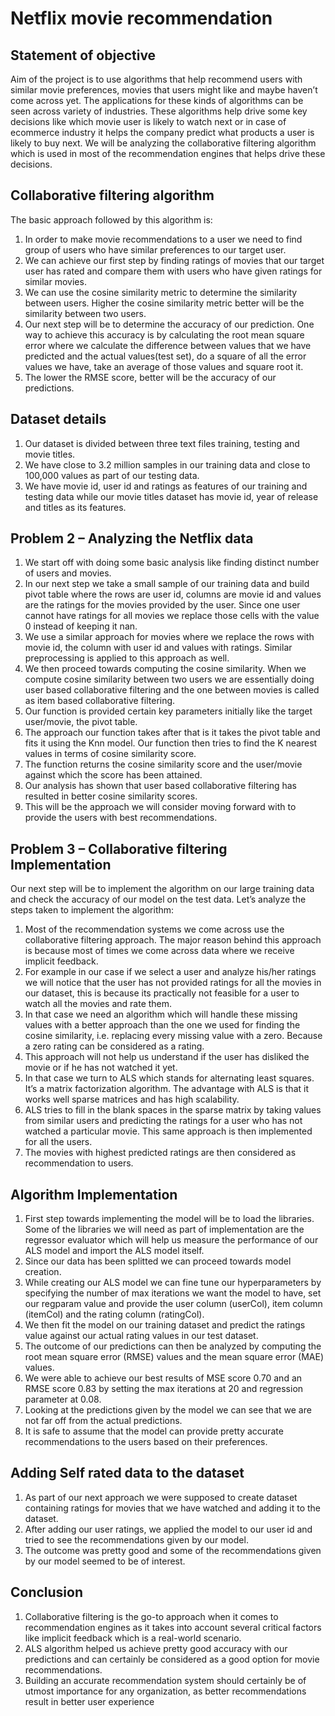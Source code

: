 # Netflix movie recommendation
## Statement of objective 
Aim of the project is to use algorithms that help recommend users with similar movie preferences, movies that users might like and maybe haven’t come across yet. The applications for these kinds of algorithms can be seen across variety of industries. These algorithms help drive some key decisions like which movie user is likely to watch next or in case of ecommerce industry it helps the company predict what products a user is likely to buy next. We will be analyzing the collaborative filtering algorithm which is used in most of the recommendation engines that helps drive these decisions.

## Collaborative filtering algorithm 
The basic approach followed by this algorithm is:
1.	In order to make movie recommendations to a user we need to find group of users who have similar preferences to our target user.
2.	We can achieve our first step by finding ratings of movies that our target user has rated and compare them with users who have given ratings for similar movies.
3.	We can use the cosine similarity metric to determine the similarity between users. Higher the cosine similarity metric better will be the similarity between two users.
4.	Our next step will be to determine the accuracy of our prediction. One way to achieve this accuracy is by calculating the root mean square error where we calculate the difference between values that we have predicted and the actual values(test set), do a square of all the error values we have, take an average of those values and square root it.
5.	The lower the RMSE score, better will be the accuracy of our predictions.

## Dataset details
1.	Our dataset is divided between three text files training, testing and movie titles.
2.	We have close to 3.2 million samples in our training data and close to 100,000 values as part of our testing data.
3.	We have movie id, user id and ratings as features of our training and testing data while our movie titles dataset has movie id, year of release and titles as its features.

## Problem 2 – Analyzing the Netflix data
1.	We start off with doing some basic analysis like finding distinct number of users and movies.
2.	In our next step we take a small sample of our training data and build pivot table where the rows are user id, columns are movie id and values are the ratings for the movies provided by the user. Since one user cannot have ratings for all movies we replace those cells with the value 0 instead of keeping it nan.
3.	 We use a similar approach for movies where we replace the rows with movie id, the column with user id and values with ratings. Similar preprocessing is applied to this approach as well.
4.	We then proceed towards computing the cosine similarity. When we compute cosine similarity between two users we are essentially doing user based collaborative filtering and the one between movies is called as item based collaborative filtering.
5.	Our function is provided certain key parameters initially like the target user/movie, the pivot table.
6.	The approach our function takes after that is it takes the pivot table and fits it using the Knn model. Our function then tries to find the K nearest values in terms of cosine similarity score.
7.	The function returns the cosine similarity score and the user/movie against which the score has been attained.
8.	Our analysis has shown that user based collaborative filtering has resulted in better cosine similarity scores.
9.	This will be the approach we will consider moving forward with to provide the users with best recommendations.

## Problem 3 – Collaborative filtering Implementation
Our next step will be to implement the algorithm on our large training data and check the accuracy of our model on the test data. Let’s analyze the steps taken to implement the algorithm:
1.	Most of the recommendation systems we come across use the collaborative filtering approach. The major reason behind this approach is because most of times we come across data where we receive implicit feedback.
2.	For example in our case if we select a user and analyze his/her ratings we will notice that the user has not provided ratings for all the movies in our dataset, this is because its practically not feasible for a user to watch all the movies and rate them.
3.	In that case we need an algorithm which will handle these missing values with a better approach than the one we used for finding the cosine similarity, i.e. replacing every missing value with a zero. Because a zero rating can be considered as a rating.
4.	This approach will not help us understand if the user has disliked the movie or if he has not watched it yet.
5.	In that case we turn to ALS which stands for alternating least squares. It’s a matrix factorization algorithm. The advantage with ALS is that it works well sparse matrices and has high scalability.
6.	ALS tries to fill in the blank spaces in the sparse matrix by taking values from similar users and predicting the ratings for a user who has not watched a particular movie. This same approach is then implemented for all the users.
7.	The movies with highest predicted ratings are then considered as recommendation to users. 

## Algorithm Implementation
1.	First step towards implementing the model will be to load the libraries. Some of the libraries we will need as part of implementation are the regressor evaluator which will help us measure the performance of our ALS model and import the ALS model itself.
2.	Since our data has been splitted we can proceed towards model creation. 
3.	While creating our ALS model we can fine tune our hyperparameters by specifying the number of max iterations we want the model to have, set our regparam value and provide the user column (userCol), item column (itemCol) and the rating column (ratingCol).
4.	We then fit the model on our training dataset and predict the ratings value against our actual rating values in our test dataset.
5.	The outcome of our predictions can then be analyzed by computing the root mean square error (RMSE) values and the mean square error (MAE) values.
6.	We were able to achieve our best results of MSE score 0.70 and an RMSE score 0.83 by setting the max iterations at 20 and regression parameter at 0.08.
7.	Looking at the predictions given by the model we can see that we are not far off from the actual predictions. 
8.	It is safe to assume that the model can provide pretty accurate recommendations to the users based on their preferences.

## Adding Self rated data to the dataset 
1.	As part of our next approach we were supposed to create dataset containing ratings for movies that we have watched and adding it to the dataset.
2.	After adding our user ratings, we applied the model to our user id and tried to see the recommendations given by our model.
3.	The outcome was pretty good and some of the recommendations given by our model seemed to be of interest.

## Conclusion 
1.	Collaborative filtering is the go-to approach when it comes to recommendation engines as it takes into account several critical factors like implicit feedback which is a real-world scenario. 
2.	ALS algorithm helped us achieve pretty good accuracy with our predictions and can certainly be considered as a good option for movie recommendations. 
3.	Building an accurate recommendation system should certainly be of utmost importance for any organization, as better recommendations result in better user experience


